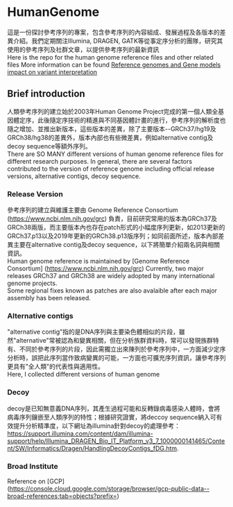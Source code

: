 # HumanGenome
這是一份探討參考序列的專案，包含參考序列的內容組成、發展過程及各版本的差異介紹。我們定期關注Illumina, DRAGEN, GATK等從事定序分析的團隊，研究其使用的參考序列及社群文章，以提供參考序列的最新資訊    
Here is the repo for the human genome reference files and other related files
More information can be found [Reference genomes and Gene models impact on variant interpretation](https://bioinfo-diag.fr/wp-content/uploads/2019/10/BioinfoDiag_2019_EAY.pdf)

## Brief introduction
人類參考序列的建立始於2003年Human Genome Project完成的第一個人類全基因體定序，此後隨定序技術的精進與不同基因體計畫的進行，參考序列的解析度也隨之增加、並推出新版本，這些版本的差異，除了主要版本--GRCh37/hg19及GRCh38/hg38的差異外，版本內部也有些微差異，例如alternative contig及decoy sequence等額外序列。    
There are SO MANY different versions of human genome reference files for different research purposes. 
In general, there are several factors contributed to the version of reference genome including official release versions, alternative contigs, decoy sequence. 

### Release Version
參考序列的建立與維護主要由 Genome Reference Consortium (https://www.ncbi.nlm.nih.gov/grc) 負責，目前研究常用的版本為GRCh37及GRCh38兩版，而主要版本內也存在patch形式的小幅度序列更新，如2013更新的GRCh37.p13以及2019年更新的GRCh38.p13版序列；如同前面所述，版本內部差異主要在alternative contig及decoy sequence，以下將簡單介紹兩名詞與相關資訊。       
Human genome reference is maintained by [Genome Reference Consortium] (https://www.ncbi.nlm.nih.gov/grc)
Currently, two major releases GRCh37 and GRCh38 are widely adopted by many international genome projects.  
Some regional fixes known as patches are also avalaible after each major assembly has been released.

### Alternative contigs
"alternative contig"指的是DNA序列與主要染色體相似的片段，雖然"alternative"常被認為和變異相關，但在分析族群資料時，常可以發現族群特有、不同於參考序列的片段，因此需獨立出來陳列於參考序列中，一方面減少定序分析時，誤把此序列當作致病變異的可能，一方面也可擴充序列資訊，讓參考序列更具有"全人類"的代表性與適用性。    
Here, I collected different versions of human genome

### Decoy
decoy是已知無意義DNA序列，其產生過程可能和反轉錄病毒感染人體時，會將病毒序列鑲嵌至人類序列的特性；根據研究證實，將deccoy sequence納入可有效提升分析精準度，以下網址為illumina針對decoy的處理參考：
https://support.illumina.com/content/dam/illumina-support/help/Illumina_DRAGEN_Bio_IT_Platform_v3_7_1000000141465/Content/SW/Informatics/Dragen/HandlingDecoyContigs_fDG.htm.   

### Broad Institute
Reference on [GCP] (https://console.cloud.google.com/storage/browser/gcp-public-data--broad-references;tab=objects?prefix=)
